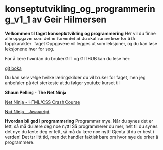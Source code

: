# konseptutvikling_og_programmering_v1_1 av Geir Hilmersen

**Velkommen til faget konseptutvikling og programmering**
Her vil du finne alle oppgaver som det er forventet at du skal kunne løse for å få toppkarakter i faget
Oppgavene vil legges ut som leksjoner, og du kan løse leksjonene hver for seg. 

  For å lære hvordan du bruker GIT og GITHUB kan du lese her:
  
  <a href=https://git-scm.com/book/en/v2/Getting-Started-About-Version-Control>git boka</a>

Du kan selv velge hvilke læringskilder du vil bruker for faget, 
men jeg anbefaler på det sterkeste at du følger youtube kurset 
til 

**Shaun Pelling - The Net Ninja**

<a  href="https://www.youtube.com/playlist?list=PL4cUxeGkcC9ivBf_eKCPIAYXWzLlPAm6G"> Net Ninja - HTML/CSS Crash Course </a>

<a href="https://www.youtube.com/playlist?list=PL4cUxeGkcC9haFPT7J25Q9GRB_ZkFrQAc"> Net Ninja - Javascript </a>

  **Hvordan bli god i programmering**
  Programmer mye. Når du synes det er lett, så må du lære
  deg noe nytt! Så programmerer du mer, helt til du synes
  det nye du lærte deg er lett, så må du lære noe nytt!
  Gjenta til du er best i verden! Det tar litt tid, men 
  det handler faktisk bare om hvor mye du orker å 
  programmere.
